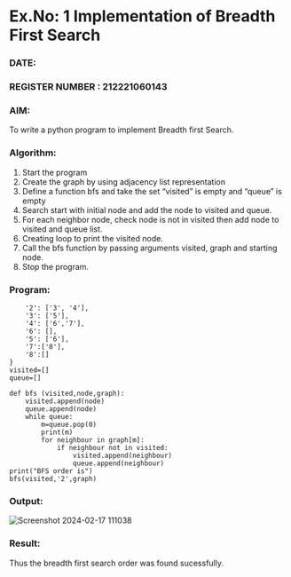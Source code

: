 # Ex.No: 1  Implementation of Breadth First Search 
### DATE:
### REGISTER NUMBER : 212221060143
### AIM: 
To write a python program to implement Breadth first Search. 
### Algorithm:
1. Start the program
2. Create the graph by using adjacency list representation
3. Define a function bfs and take the set “visited” is empty and “queue” is empty
4. Search start with initial node and add the node to visited and queue.
5. For each neighbor node, check node is not in visited then add node to visited and queue list.
6.  Creating loop to print the visited node.
7.   Call the bfs function by passing arguments visited, graph and starting node.
8.   Stop the program.
### Program:
```graph = {
    '2': ['3', '4'],
    '3': ['5'],
    '4': ['6','7'],
    '6': [],
    '5': ['6'],
    '7':['8'],
    '8':[]
}
visited=[]
queue=[]

def bfs (visited,node,graph):
    visited.append(node)
    queue.append(node)
    while queue:
        m=queue.pop(0)
        print(m)
        for neighbour in graph[m]:
            if neighbour not in visited:
                visited.append(neighbour)
                queue.append(neighbour)
print("BFS order is")
bfs(visited,'2',graph)
 ```


### Output:


![Screenshot 2024-02-17 111038](https://github.com/AntonyJohnKennady/AI_Lab_2023-24/assets/127506261/4598edd9-a3e0-488c-a3cf-e9abcfe997ca)


### Result:
Thus the breadth first search order was found sucessfully.
